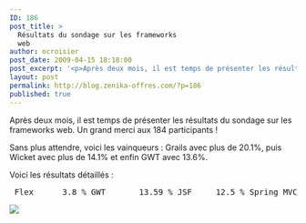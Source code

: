 ```yaml
---
ID: 186
post_title: >
  Résultats du sondage sur les frameworks
  web
author: ocroisier
post_date: 2009-04-15 18:18:00
post_excerpt: '<p>Après deux mois, il est temps de présenter les résultats du sondage sur les frameworks web. Un grand merci aux 184 participants&nbsp;!</p> <p>Sans plus attendre, voici les vainqueurs&nbsp;: Grails avec plus de 20.1%, puis Wicket avec plus de 14.1% et enfin GWT avec 13.6%.</p>'
layout: post
permalink: http://blog.zenika-offres.com/?p=186
published: true
---
```

<p>Après deux mois, il est temps de présenter les résultats du sondage sur les frameworks web. Un grand merci aux 184 participants&nbsp;!</p> <p>Sans plus attendre, voici les vainqueurs&nbsp;: Grails avec plus de 20.1%, puis Wicket avec plus de 14.1% et enfin GWT avec 13.6%.</p>
<!--more-->
<p>Voici les résultats détaillés&nbsp;:</p> <pre> Flex		3.8 % GWT		13.59 % JSF		12.5 % Spring MVC	8.7 % Struts 1	4.89 % Struts 2	12.5 % Wicket		14.13 % Autres		7.61 % Grails		20.11 % Tapestry 4	0.54 % Tapestry 5	1.63 % </pre> <img align="center" src="http://chart.apis.google.com/chart? chs=720x240 &amp;chco=942624 &amp;chd=t:3.8,13.59,12.5,8.7,4.89,12.5,14.13,7.61,20.11,0.54,1.63 &amp;cht=bvs &amp;chds=0,25 &amp;chbh=40,25,0 &amp;chxt=y &amp;chxr=0,0,25,5 &amp;chl=Flex|GWT|JSF|Spring%20MVC|Struts%201|Struts%202|Wicket|Autres|Grails|Tapestry%204|Tapestry%205" /> <br/><br/> 